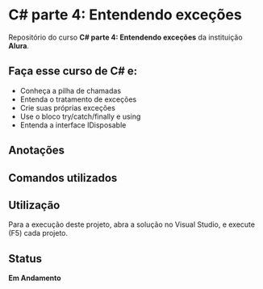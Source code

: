 # C# parte 4: Entendendo exceções

Repositório do curso **C# parte 4: Entendendo exceções** da instituição **Alura**.

## Faça esse curso de C# e:

* Conheça a pilha de chamadas
* Entenda o tratamento de exceções
* Crie suas próprias exceções
* Use o bloco try/catch/finally e using
* Entenda a interface IDisposable

## Anotações

## Comandos utilizados

## Utilização

Para a execução deste projeto, abra a solução no Visual Studio, e execute (F5) cada projeto.

## Status

**Em Andamento**
<!-- [Certificado](https://cursos.alura.com.br/certificate/ricardo87ms/csharp-parte-2-introducao-orientacao-objetos) -->